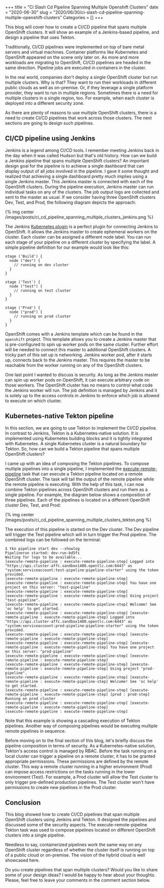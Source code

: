 +++
title = "Ci Slash Cd Pipeline Spanning Multiple Openshift Clusters"
date = "2020-06-30"
slug = "2020/06/30/ci-slash-cd-pipeline-spanning-multiple-openshift-clusters"
Categories = []
+++

This blog will cover how to create a CI/CD pipeline that spans multiple OpenShift clusters. It will show an example of a Jenkins-based pipeline, and design a pipeline that uses Tekton.

<!--more-->

Traditionally, CI/CD pipelines were implemented on top of bare metal servers and virtual machines. Container platforms like Kubernetes and OpenShift appeared on the scene only later on. As more and more workloads are migrating to OpenShift, CI/CD pipelines are headed in the same direction. Pipeline jobs are executed in containers in the cluster.

In the real world, companies don't deploy a single OpenShift cluster but run multiple clusters. Why is that? They want to run their workloads in different public clouds as well as on-premise. Or, if they leverage a single platform provider, they want to run in multiple regions. Sometimes there is a need for multiple clusters in a single region, too. For example, when each cluster is deployed into a different security zone.

As there are plenty of reasons to use multiple OpenShift clusters, there is a need to create CI/CD pipelines that work across those clusters. The next sections are going to design such pipelines.

## CI/CD pipeline using Jenkins

Jenkins is a legend among CI/CD tools. I remember meeting Jenkins back in the day when it was called Hudson but that's old history. How can we build a Jenkins pipeline that spans multiple OpenShift clusters? An important design goal for the pipeline is to achieve a single dashboard that can display output of all jobs involved in the pipeline. I gave it some thought and realized that achieving a single dashboard pretty much implies using a single Jenkins master. This Jenkins master is connected with each of the OpenShift clusters. During the pipeline execution, Jenkins master can run individual tasks on any of the clusters. The job output logs are collected and sent to the master as usual. If we consider having three OpenShift clusters Dev, Test, and Prod, the following diagram depicts the approach:

{% img center /images/posts/ci_cd_pipeline_spanning_multiple_clusters_jenkins.png %}

The Jenkins [Kubernetes plugin](https://plugins.jenkins.io/kubernetes/) is a perfect plugin for connecting Jenkins to OpenShift. It allows the Jenkins master to create ephemeral workers on the cluster. Each cluster can be assigned a different node label. You can run each stage of your pipeline on a different cluster by specifying the label. A simple pipeline definition for our example would look like this:

```
stage ('Build') {
  node ("dev") {
    // running on dev cluster
  }
}

stage ('Test') {
  node ("test") {
    // running on test cluster
  }
}

stage ('Prod') {
  node ("prod") {
    // running on prod cluster
  }
}
```

OpenShift comes with a Jenkins template which can be found in the `openshift` project. This template allows you to create a Jenkins master that is pre-configured to spin up worker pods on the same cluster. Further effort will be needed to connect this master to additional OpenShift clusters. A tricky part of this set up is networking. Jenkins worker pod, after it starts up, connects back to the Jenkins master. This requires the master to be reachable from the worker running on any of the OpenShift clusters.

One last point I wanted to discuss is security. As long as the Jenkins master can spin up worker pods on OpenShift, it can execute arbitrary code on those workers. The OpenShift cluster has no means to control what code the Jenkins worker will run. The job definition is managed by Jenkins and it is solely up to the access controls in Jenkins to enforce which job is allowed to execute on which cluster.

## Kubernetes-native Tekton pipeline

In this section, we are going to use Tekton to implement the CI/CD pipeline. In contrast to Jenkins, Tekton is a Kubernetes-native solution. It is implemented using Kubernetes building blocks and it is tightly integrated with Kubernetes. A single Kubernetes cluster is a natural boundary for Tekton. So, how can we build a Tekton pipeline that spans multiple OpenShift clusters?

I came up with an idea of composing the Tekton pipelines. To compose multiple pipelines into a single pipeline, I implemented the [execute-remote-pipeline](https://github.com/noseka1/execute-remote-pipeline) task that can execute a Tekton pipeline located on a remote OpenShift cluster. The task will tail the output of the remote pipeline while the remote pipeline is executing. With the help of this task, I can now combine Tekton pipelines across OpenShift clusters and run them as a single pipeline. For example, the diagram below shows a composition of three pipelines. Each of the pipelines is located on a different OpenShift cluster Dev, Test, and Prod:

{% img center /images/posts/ci_cd_pipeline_spanning_multiple_clusters_tekton.png %}

The execution of this pipeline is started on the Dev cluster. The Dev pipeline will trigger the Test pipeline which will in turn trigger the Prod pipeline. The combined logs can be followed on the terminal:

```
$ tkn pipeline start dev --showlog
Pipelinerun started: dev-run-bd5fs
Waiting for logs to be available...
[execute-remote-pipeline : execute-remote-pipeline-step] Logged into "https://api.cluster-affc.sandbox1480.opentlc.com:6443" as "system:serviceaccount:test-pipeline:pipeline-starter" using the token provided.
[execute-remote-pipeline : execute-remote-pipeline-step]
[execute-remote-pipeline : execute-remote-pipeline-step] You have one project on this server: "test-pipeline"
[execute-remote-pipeline : execute-remote-pipeline-step]
[execute-remote-pipeline : execute-remote-pipeline-step] Using project "test-pipeline".
[execute-remote-pipeline : execute-remote-pipeline-step] Welcome! See 'oc help' to get started.
[execute-remote-pipeline : execute-remote-pipeline-step] [execute-remote-pipeline : execute-remote-pipeline-step] Logged into "https://api.cluster-affc.sandbox1480.opentlc.com:6443" as "system:serviceaccount:prod-pipeline:pipeline-starter" using the token provided.
[execute-remote-pipeline : execute-remote-pipeline-step] [execute-remote-pipeline : execute-remote-pipeline-step]
[execute-remote-pipeline : execute-remote-pipeline-step] [execute-remote-pipeline : execute-remote-pipeline-step] You have one project on this server: "prod-pipeline"
[execute-remote-pipeline : execute-remote-pipeline-step] [execute-remote-pipeline : execute-remote-pipeline-step]
[execute-remote-pipeline : execute-remote-pipeline-step] [execute-remote-pipeline : execute-remote-pipeline-step] Using project "prod-pipeline".
[execute-remote-pipeline : execute-remote-pipeline-step] [execute-remote-pipeline : execute-remote-pipeline-step] Welcome! See 'oc help' to get started.
[execute-remote-pipeline : execute-remote-pipeline-step] [execute-remote-pipeline : execute-remote-pipeline-step] [prod : prod-step] Running on prod cluster
[execute-remote-pipeline : execute-remote-pipeline-step] [execute-remote-pipeline : execute-remote-pipeline-step]
[execute-remote-pipeline : execute-remote-pipeline-step]
```

Note that this example is showing a cascading execution of Tekton pipelines. Another way of composing pipelines would be executing multiple remote pipelines in sequence.

Before moving on to the final section of this blog, let's briefly discuss the pipeline composition in terms of security. As a Kubernetes-native solution, Tekton's access control is managed by RBAC. Before the task running on a local cluster can trigger a pipeline on a remote cluster, it has to be granted appropriate permissions. These permissions are defined by the remote cluster. This way a remote cluster running in a higher environment (Prod) can impose access restrictions on the tasks running in the lower environment (Test). For example, a Prod cluster will allow the Test cluster to only trigger pre-defined production pipelines. The Test cluster won't have permissions to create new pipelines in the Prod cluster.

## Conclusion

This blog showed how to create CI/CD pipelines that span multiple OpenShift clusters using Jenkins and Tekton. It designed the pipelines and discussed some of the security aspects. The execute-remote-pipeline Tekton task was used to compose pipelines located on different OpenShift clusters into a single pipeline.

Needless to say, containerized pipelines work the same way on any OpenShift cluster regardless of whether the cluster itself is running on top of a public cloud or on-premise. The vision of the hybrid cloud is well showcased here.

Do you create pipelines that span multiple clusters? Would you like to share some of your design ideas?  I would be happy to hear about your thoughts. Please, feel free to leave your comments in the comment section below.
